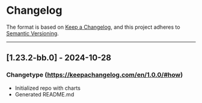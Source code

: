 # Changelog

The format is based on [Keep a Changelog](https://keepachangelog.com/en/1.0.0/), and this project adheres to [Semantic Versioning](https://semver.org/spec/v2.0.0.html).

---

## [1.23.2-bb.0] - 2024-10-28

### Changetype (<https://keepachangelog.com/en/1.0.0/#how>)

- Initialized repo with charts
- Generated README.md
